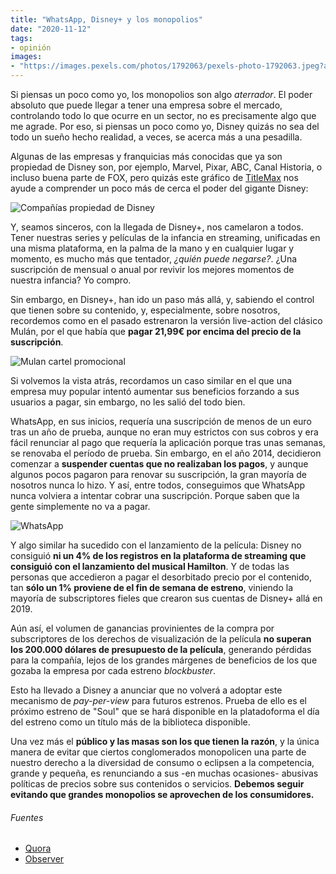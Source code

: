 ```yaml
---
title: "WhatsApp, Disney+ y los monopolios"
date: "2020-11-12"
tags:
- opinión
images:
- "https://images.pexels.com/photos/1792063/pexels-photo-1792063.jpeg?auto=compress&cs=tinysrgb&dpr=2&h=750&w=1260"
---
```

Si piensas un poco como yo, los monopolios son algo *aterrador*. El poder absoluto que puede llegar a tener una empresa sobre el mercado, controlando todo lo que ocurre en un sector, no es precisamente algo que me agrade. Por eso, si piensas un poco como yo, Disney quizás no sea del todo un sueño hecho realidad, a veces, se acerca más a una pesadilla.

Algunas de las empresas y franquicias más conocidas que ya son propiedad de Disney son, por ejemplo, Marvel, Pixar, ABC, Canal Historia, o incluso buena parte de FOX, pero quizás este gráfico de [TitleMax](https://www.titlemax.com/discovery-center/money-finance/companies-disney-owns-worldwide/) nos ayude a comprender un poco más de cerca el poder del gigante Disney:

![Compañías propiedad de Disney](https://storage.googleapis.com/titlemax-media/1c8ace8f-every-company-disney-owns-13_pageversion-lg.jpg)

Y, seamos sinceros, con la llegada de Disney+, nos camelaron a todos. Tener nuestras series y películas de la infancia en streaming, unificadas en una misma plataforma, en la palma de la mano y en cualquier lugar y momento, es mucho más que tentador, *¿quién puede negarse?*. ¿Una suscripción de mensual o anual por revivir los mejores momentos de nuestra infancia? Yo compro.

Sin embargo, en Disney+, han ido un paso más allá, y, sabiendo el control que tienen sobre su contenido, y, especialmente, sobre nosotros, recordemos como en el pasado estrenaron la versión live-action del clásico Mulán, por el que había que **pagar 21,99€ por encima del precio de la suscripción**.

![Mulan cartel promocional](https://static2.diariovasco.com/www/multimedia/202009/09/media/cortadas/mulan-sortie-definitive-k46E-U120131004341i7F-1248x770@Diario%20Vasco.jpg)

Si volvemos la vista atrás, recordamos un caso similar en el que una empresa muy popular intentó aumentar sus beneficios forzando a sus usuarios a pagar, sin embargo, no les salió del todo bien.

WhatsApp, en sus inicios, requería una suscripción de menos de un euro tras un año de prueba, aunque no eran muy estrictos con sus cobros y era fácil renunciar al pago que requería la aplicación porque tras unas semanas, se renovaba el período de prueba. Sin embargo, en el año 2014, decidieron comenzar a **suspender cuentas que no realizaban los pagos**, y aunque algunos pocos pagaron para renovar su suscripción, la gran mayoría de nosotros nunca lo hizo. Y así, entre todos, conseguimos que WhatsApp nunca volviera a intentar cobrar una suscripción. Porque saben que la gente simplemente no va a pagar.

![WhatsApp](https://images.pexels.com/photos/46924/pexels-photo-46924.jpeg?auto=compress&cs=tinysrgb&dpr=3&h=750&w=1260)

Y algo similar ha sucedido con el lanzamiento de la película: Disney no consiguió **ni un 4% de los registros en la plataforma de streaming que consiguió con el lanzamiento del musical Hamilton**. Y de todas las personas que accedieron a pagar el desorbitado precio por el contenido, tan **sólo un 1% proviene de el fin de semana de estreno**, viniendo la mayoría de subscriptores fieles que crearon sus cuentas de Disney+ allá en 2019.

Aún así, el volumen de ganancias provinientes de la compra por subscriptores de los derechos de visualización de la película **no superan los 200.000 dólares de presupuesto de la película**, generando pérdidas para la compañía, lejos de los grandes márgenes de beneficios de los que gozaba la empresa por cada estreno *blockbuster*.

Esto ha llevado a Disney a anunciar que no volverá a adoptar este mecanismo de *pay-per-view* para futuros estrenos. Prueba de ello es el próximo estreno de "Soul" que se hará disponible en la platadoforma el día del estreno como un título más de la biblioteca disponible.

Una vez más el **público y las masas son los que tienen la razón**, y la única manera de evitar que ciertos conglomerados monopolicen una parte de nuestro derecho a la diversidad de consumo o eclipsen a la competencia, grande y pequeña, es renunciando a sus -en muchas ocasiones- abusivas políticas de precios sobre sus contenidos o servicios. **Debemos seguir evitando que grandes monopolios se aprovechen de los consumidores.**

###### Fuentes

- [Quora](https://www.quora.com/Should-Disneys-live-action-Mulan-movie-be-considered-a-disaster-or-a-success)
- [Observer](https://observer.com/2020/09/was-mulan-an-unmitigated-disaster-or-a-success-its-complicated/)
